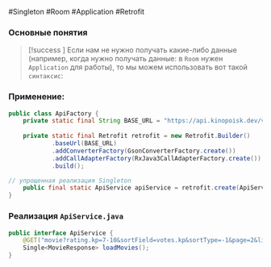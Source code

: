 #Singleton #Room #Application #Retrofit 
### Основные понятия

>[!success ] Если нам не нужно получать какие-либо данные (например, когда нужно получать данные: в `Room` нужен `Application` для работы), то мы можем использовать вот такой `синтаксис`:
### Применение:

```java
public class ApiFactory {  
    private static final String BASE_URL = "https://api.kinopoisk.dev/v1.4/";  
  
    private static final Retrofit retrofit = new Retrofit.Builder()  
            .baseUrl(BASE_URL)  
            .addConverterFactory(GsonConverterFactory.create())  
            .addCallAdapterFactory(RxJava3CallAdapterFactory.create())  
            .build();  

// упрощенная реализация Singleton
    public final static ApiService apiService = retrofit.create(ApiService.class);  
}
```

### Реализация `ApiService.java`

```java
public interface ApiService {  
    @GET("movie?rating.kp=7-10&sortField=votes.kp&sortType=-1&page=2&limit=5&year=2025&type=movie&token=MXTGTC1-GWVMXHR-NYNPSHM-XRJ4XCN")  
    Single<MovieResponse> loadMovies();  
}
```
